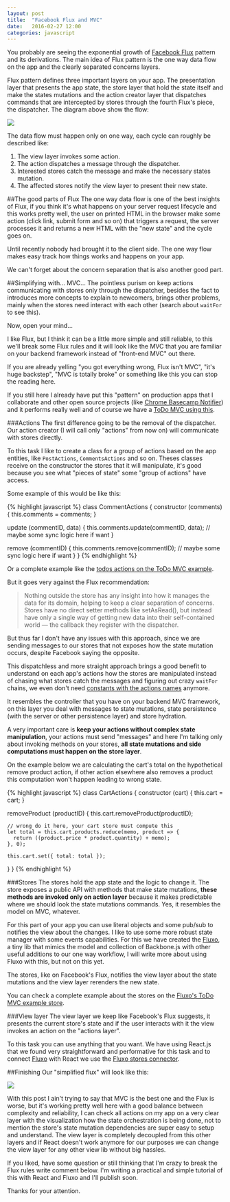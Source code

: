 ```yaml
---
layout: post
title:  "Facebook Flux and MVC"
date:   2016-02-27 12:00
categories: javascript
---
```

You probably are seeing the exponential growth of [Facebook Flux](https://facebook.github.io/flux/) pattern and its derivations. The main idea of Flux pattern is the one way data flow on the app and the clearly separated concerns layers.

Flux pattern defines three important layers on your app. The presentation layer that presents the app state, the store layer that hold the state itself and make the states mutations and the action creator layer that dispatches commands that are intercepted by stores through the fourth Flux's piece, the dispatcher. The diagram above show the flow:

<div class="image-container">
  <a href="https://s3-us-west-2.amazonaws.com/samuel-blog/flux-explain.png" target="_blank">
    <img src="https://s3-us-west-2.amazonaws.com/samuel-blog/flux-explain.png" class="image-with-shadow half-image" />
  </a>
</div>

The data flow must happen only on one way, each cycle can roughly be described like:

1. The view layer invokes some action.
2. The action dispatches a message through the dispatcher.
3. Interested stores catch the message and make the necessary states mutation.
4. The affected stores notify the view layer to present their new state.

##The good parts of Flux
The one way data flow is one of the best insights of Flux, if you think it's what happens on your server request lifecycle and this works pretty well, the user on printed HTML in the browser make some action (click link, submit form and so on) that triggers a request, the server processes it and returns a new HTML with the "new state" and the cycle goes on.

Until recently nobody had brought it to the client side. The one way flow makes easy track how things works and happens on your app.

We can't forget about the concern separation that is also another good part.

##Simplifying with... MVC...
The pointless purism on keep actions communicating with stores only through the dispatcher, besides the fact to introduces more concepts to explain to newcomers, brings other problems, mainly when the stores need interact with each other (search about `waitFor` to see this).

Now, open your mind...

I like Flux, but I think it can be a little more simple and still reliable, to this we'll break some Flux rules and it will look like the MVC that you are familiar on your backend framework instead of "front-end MVC" out there.

If you are already yelling "you got everything wrong, Flux isn't MVC", "it's huge backstep", "MVC is totally broke" or something like this you can stop the reading here.

If you still here I already have put this "pattern" on production apps that I collaborate and other open source projects (like [Chrome Basecamp Notifier](https://github.com/samuelsimoes/chrome-basecamp-notifier)) and it performs really well and of course we have a [ToDo MVC using this](https://github.com/samuelsimoes/todomvc-fluxo).

###Actions
The first difference going to be the removal of the dispatcher. Our action creator (I will call only "actions" from now on) will communicate with stores directly.

To this task I like to create a class for a group of actions based on the app entities, like `PostActions`, `CommentsActions` and so on. Theses classes receive on the constructor the stores that it will manipulate, it's good because you see what "pieces of state" some "group of actions" have access.

Some example of this would be like this:

{% highlight javascript %}
class CommentActions {
  constructor (comments) {
    this.comments = comments;
  }

  update (commentID, data) {
    this.comments.update(commentID, data);
    // maybe some sync logic here if want
  }

  remove (commentID) {
    this.comments.remove(commentID);
    // maybe some sync logic here if want
  }
}
{% endhighlight %}

Or a complete example like the [todos actions on the ToDo MVC example](https://github.com/samuelsimoes/todomvc-fluxo/blob/master/src/actions/todos_actions.js).

But it goes very against the Flux recommendation:

>Nothing outside the store has any insight into how it manages the data for its domain, helping to keep a clear separation of concerns. Stores have no direct setter methods like setAsRead(), but instead have only a single way of getting new data into their self-contained world — the callback they register with the dispatcher.

But thus far I don't have any issues with this approach, since we are sending messages to our stores that not exposes how the state mutation occurs, despite Facebook saying the opposite.

This dispatchless and more straight approach brings a good benefit to understand on each app's actions how the stores are manipulated instead of chasing what stores catch the messages and figuring out crazy `waitFor` chains, we even don't need [constants with the actions names](https://github.com/facebook/flux/blob/1beef2f8a216d85cc1c25ac39182ab01aee022d3/examples/flux-chat/js/constants/ChatConstants.js#L17-L22) anymore.

It resembles the controller that you have on your backend MVC framework, on this layer you deal with messages to state mutations, state persistence (with the server or other persistence layer) and store hydration.

A very important care is **keep your actions without complex state manipulation**, your actions must send "messages" and here I'm talking only about invoking methods on your stores, **all state mutations and side computations must happen on the store layer**.

On the example below we are calculating the cart's total on the hypothetical remove product action, if other action elsewhere also removes a product this computation won't happen leading to wrong state.

{% highlight javascript %}
class CartActions {
  constructor (cart) {
    this.cart = cart;
  }

  removeProduct (productID) {
    this.cart.removeProduct(productID);

    // wrong do it here, your cart store must compute this
    let total = this.cart.products.reduce(memo, product => {
      return ((product.price * product.quantity) + memo);
    }, 0);

    this.cart.set({ total: total });
  }
}
{% endhighlight %}

###Stores
The stores hold the app state and the logic to change it. The store exposes a public API with methods that make state mutations, **these methods are invoked only on action layer** because it makes predictable where we should look the state mutations commands. Yes, it resembles the model on MVC, whatever.

For this part of your app you can use literal objects and some pub/sub to notifies the view about the changes. I like to use some more robust state manager with some events capabilities. For this we have created the [Fluxo](https://github.com/fluxo-js/fluxo), a tiny lib that mimics the model and collection of Backbone.js with other useful additions to our one way workflow, I will write more about using Fluxo with this, but not on this yet.

The stores, like on Facebook's Flux, notifies the view layer about the state mutations and the view layer rerenders the new state.

You can check a complete example about the stores on the [Fluxo's ToDo MVC example store](https://github.com/samuelsimoes/todomvc-fluxo/blob/master/src/stores/todos_store.js).

###View layer
The view layer we keep like Facebook's Flux suggests, it presents the current store's state and if the user interacts with it the view invokes an action on the "actions layer".

To this task you can use anything that you want. We have using React.js that we found very straightforward and performative for this task and to connect [Fluxo](https://github.com/fluxo-js/fluxo) with React we use the [Fluxo stores connector](https://github.com/fluxo-js/fluxo-react-connect-stores).

##Finishing
Our "simplified flux" will look like this:

<div class="image-container">
  <a href="https://s3-us-west-2.amazonaws.com/samuel-blog/simplified-flux.png" target="_blank">
    <img src="https://s3-us-west-2.amazonaws.com/samuel-blog/simplified-flux.png" class="image-with-shadow half-image" />
  </a>
</div>

With this post I ain't trying to say that MVC is the best one and the Flux is worse, but it's working pretty well here with a good balance between complexity and reliability, I can check all actions on my app on a very clear layer with the visualization how the state orchestration is being done, not to mention the store's state mutation dependencies are super easy to setup and understand. The view layer is completely decoupled from this other layers and if React doesn't work anymore for our purposes we can change the view layer for any other view lib without big hassles.

If you liked, have some question or still thinking that I'm crazy to break the Flux rules write comment below. I'm writing a practical and simple tutorial of this with React and Fluxo and I'll publish soon.

Thanks for your attention.
